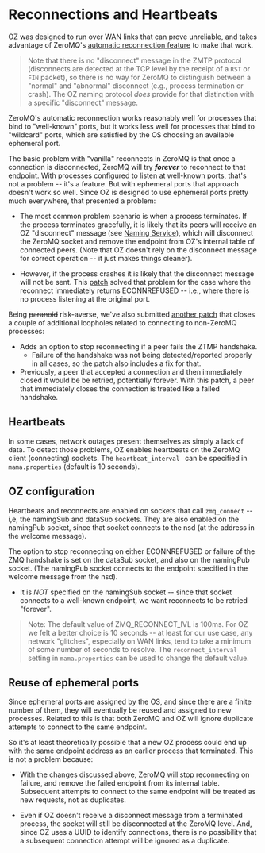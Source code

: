 # Reconnections and Heartbeats

OZ was designed to run over WAN links that can prove unreliable, and takes advantage of ZeroMQ's [automatic reconnection feature](https://www.google.com/search?q=ZMQ_RECONNECT_IVL) to make that work.  

> Note that there is no "disconnect" message in the ZMTP protocol 
 (disconnects are detected at the TCP level by the receipt of a `RST` or `FIN` packet), so there is no way for ZeroMQ to distinguish between a "normal" and "abnormal" disconnect (e.g., process termination or crash).  The OZ naming protocol *does* provide for that distinction with a specific "disconnect" message.
 
ZeroMQ's automatic reconnection works reasonably well for processes that bind to "well-known" ports, but it works less well for processes that bind to "wildcard" ports, which are satisfied by the OS choosing an available ephemeral port.

The basic problem with "vanilla" reconnects in ZeroMQ is that once a connection is disconnected, ZeroMQ will try ***forever*** to reconnect to that endpoint.  With processes configured to listen at well-known ports, that's not a problem -- it's a feature.  But with ephemeral ports that approach doesn't work so well.  Since OZ is designed to use ephemeral ports pretty much everywhere, that presented a problem:

- The most common problem scenario is when a process terminates.  If the process terminates gracefully, it is likely that its peers will receive an OZ "disconnect" message (see [Naming Service](Naming-Service.md)), which will disconnect the ZeroMQ socket and remove the endpoint from OZ's internal table of connected peers.  (Note that OZ doesn't rely on the disconnect message for correct operation -- it just makes things cleaner).

- However, if the process crashes it is likely that the disconnect message will not be sent.  This [patch](https://github.com/zeromq/libzmq/pull/3831) solved that problem for the case where the reconnect immediately returns ECONNREFUSED -- i.e., where there is no process listening at the original port.

Being ~~paranoid~~ risk-averse, we've also submitted [another patch](https://github.com/zeromq/libzmq/pull/3960) that closes a couple of additional loopholes related to connecting to non-ZeroMQ processes:

- Adds an option to stop reconnecting if a peer fails the ZTMP handshake.
  - Failure of the handshake was not being detected/reported properly in all cases, so the patch also includes a fix for that.
- Previously, a peer that accepted a connection and then immediately closed it would be be retried, potentially forever.  With this patch, a peer that immediately closes the connection is treated like a failed handshake.

## Heartbeats
In some cases, network outages present themselves as simply a lack of data.  To detect those problems, OZ enables heartbeats on the ZeroMQ client (connecting) sockets. The `heartbeat_interval ` can be specified in `mama.properties` (default is 10 seconds).

## OZ configuration

Heartbeats and reconnects are enabled on sockets that call `zmq_connect` -- i,e, the namingSub and dataSub sockets.  They are also enabled on the namingPub socket, since that socket connects to the nsd (at the address in the welcome message).

The option to stop reconnecting on either ECONNREFUSED or failure of the ZMQ handshake is set on the dataSub socket, and also on the namingPub socket.  (The namingPub socket connects to the endpoint specified in the welcome message from the nsd).  

- It is *NOT* specified on the namingSub socket -- since that socket connects to a well-known endpoint, we want reconnects to be retried "forever".

> Note: The default value of ZMQ_RECONNECT_IVL is 100ms.  For OZ we felt a better choice is 10 seconds -- at least for our use case, any network "glitches", especially on WAN links, tend to take a minimum of some number of seconds to resolve.  The `reconnect_interval ` setting in `mama.properties` can be used to change the default value.

## Reuse of ephemeral ports
Since ephemeral ports are assigned by the OS, and since there are a finite number of them, they will eventually be reused and assigned to new processes.  Related to this is that both ZeroMQ and OZ will ignore duplicate attempts to connect to the same endpoint.  

So it's at least theoretically possible that a new OZ process could end up with the same endpoint address as an earlier process that terminated.  This is not a problem because:

- With the changes discussed above, ZeroMQ will stop reconnecting on failure, and remove the failed endpoint from its internal table.  Subsequent attempts to connect to the same endpoint will be treated as new requests, not as duplicates.

- Even if OZ doesn't receive a disconnect message from a terminated process, the socket will still be disconnected at the ZeroMQ level.  And, since OZ uses a UUID to identify connections, there is no possibility that a subsequent connection attempt will be ignored as a duplicate.

